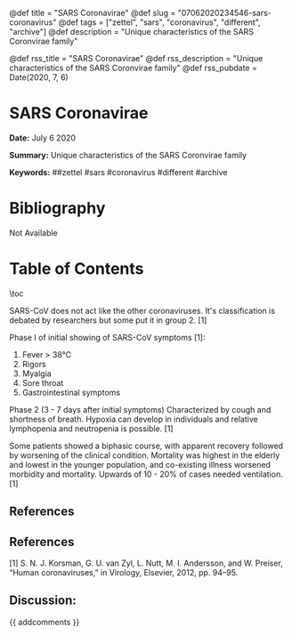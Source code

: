 @def title = "SARS Coronavirae"
@def slug = "07062020234546-sars-coronavirus"
@def tags = ["zettel", "sars", "coronavirus", "different", "archive"]
@def description = "Unique characteristics of the SARS Coronvirae family"

@def rss_title = "SARS Coronavirae"
@def rss_description = "Unique characteristics of the SARS Coronvirae family"
@def rss_pubdate = Date(2020, 7, 6)


SARS Coronavirae
=========

**Date:** July 6 2020

**Summary:** Unique characteristics of the SARS Coronvirae family

**Keywords:** ##zettel #sars #coronavirus #different #archive

Bibliography
==========

Not Available

Table of Contents
=========

\toc

SARS-CoV does not act like the other coronaviruses. It's classification is debated by researchers but some put it in group 2. [1]

Phase I of initial showing of SARS-CoV symptoms [1]:

1. Fever > 38°C
2. Rigors
3. Myalgia
4. Sore throat
5. Gastrointestinal symptoms

Phase 2 (3 - 7 days after initial symptoms) Characterized by cough and shortness of breath. Hypoxia can develop in individuals and relative lymphopenia and neutropenia is possible. [1]

Some patients showed a biphasic course, with apparent recovery followed by worsening of the clinical condition. Mortality was highest in the elderly and lowest in the younger population, and co-existing illness worsened morbidity and mortality. Upwards of 10 - 20% of cases needed ventilation. [1]

## References

## References

[1] S. N. J. Korsman, G. U. van Zyl, L. Nutt, M. I. Andersson, and W. Preiser, “Human coronaviruses,” in Virology, Elsevier, 2012, pp. 94–95.
## Discussion: 

{{ addcomments }}
